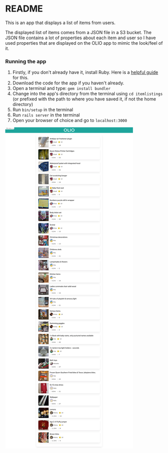 # README

This is an app that displays a list of items from users.

The displayed list of items comes from a JSON file in a S3 bucket. The JSON file contains a lot of properties about each item and user so I have used properties that are displayed on the OLIO app to mimic the look/feel of it.

### Running the app
1. Firstly, if you don't already have it, install Ruby. Here is a [helpful guide](https://www.ruby-lang.org/en/documentation/installation/) for this.
2. Download the code for the app if you haven't already.
3. Open a terminal and type:
`gem install bundler`
4. Change into the app's directory from the terminal using
  `cd itemlistings` (or prefixed with the path to where you have saved it, if not the home directory)
5. Run `bin/setup` in the terminal
6. Run `rails server` in the terminal
7. Open your browser of choice and go to `localhost:3000`

![Screenshot](app/assets/images/homepage.png)
